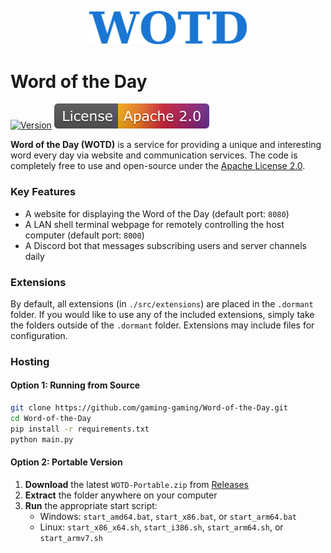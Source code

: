 <p align="center">
  <img src="https://raw.githubusercontent.com/gaming-gaming/WOTD-Brand-Assets/9fb8cad000467ea2c65a592ed95b53bc3270e292/logos/accent/wotd-logo.svg" width="50%">
</p>

# Word of the Day
[![Version](https://img.shields.io/badge/Version-1.1.0-%231976d2.svg)](https://github.com/gaming-gaming/Word-of-the-Day/releases/)
[![License](https://raw.githubusercontent.com/gaming-gaming/WOTD-Brand-Assets/9fb8cad000467ea2c65a592ed95b53bc3270e292/badges/License-Apache%202.0-gradient.svg)](LICENSE)

**Word of the Day (WOTD)** is a service for providing a unique and interesting word every day via website and communication services.
The code is completely free to use and open-source under the [Apache License 2.0](https://www.apache.org/licenses/LICENSE-2.0).

### Key Features
- A website for displaying the Word of the Day (default port: `8080`)
- A LAN shell terminal webpage for remotely controlling the host computer (default port: `8000`)
- A Discord bot that messages subscribing users and server channels daily

### Extensions
By default, all extensions (in `./src/extensions`) are placed in the `.dormant` folder. If you would like to use any of the included extensions, simply take the folders outside of the `.dormant` folder. Extensions may include files for configuration.

### Hosting

#### Option 1: Running from Source
```bash
git clone https://github.com/gaming-gaming/Word-of-the-Day.git
cd Word-of-the-Day
pip install -r requirements.txt
python main.py
```
#### Option 2: Portable Version
1. **Download** the latest `WOTD-Portable.zip` from [Releases](https://github.com/gaming-gaming/Word-of-the-Day/releases)
2. **Extract** the folder anywhere on your computer
3. **Run** the appropriate start script:
    - Windows: `start_amd64.bat`, `start_x86.bat`, or `start_arm64.bat`
    - Linux: `start_x86_x64.sh`, `start_i386.sh`, `start_arm64.sh`, or `start_armv7.sh`
